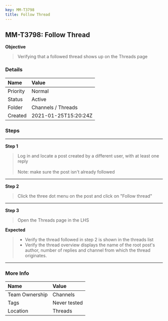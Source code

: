 ```yaml
---
key: MM-T3798
title: Follow Thread
---
```


## MM-T3798: Follow Thread

**Objective**

> <article>Verifying that a followed thread shows up on the Threads page</article>

### Details

| Name     | Value                |
| :------- | :------------------- |
| Priority | Normal               |
| Status   | Active               |
| Folder   | Channels / Threads   |
| Created  | 2021-01-25T15:20:24Z |

### Steps

<hr/>

**Step 1**

> <article>Log in and locate a post created by a different user, with at least one reply<br><br>Note: make sure the post isn't already followed</article>

<hr/>

**Step 2**

> <article>Click the three dot menu on the post and click on "Follow thread"</article>

<hr/>

**Step 3**

> <article>Open the Threads page in the LHS</article>

**Expected**

> <article><ul><li>Verify the thread followed in step 2 is shown in the threads list</li><li>Verify the thread overview displays the name of the root post's author, number of replies and channel from which the thread originates.</li></ul></article>

<hr/>

### More Info

| Name           | Value        |
| :------------- | :----------- |
| Team Ownership | Channels     |
| Tags           | Never tested |
| Location       | Threads      |
